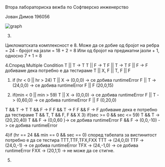 
Втора лабораториска вежба по Софтверско инженерство

Јован Димов 196056

![graph](https://user-images.githubusercontent.com/57861981/120239118-e7b3cf00-c25d-11eb-9c77-4288827cd2ab.png)

3.
Цикломатската комплексност е 8. Може да се добие од бројот на ребра = 24 - бројот на јазли = 18 + 2 = 8
Или од бројот на предикатни јазли + 1, односно 7 + 1 = 8

4.Според Multiple Condition
T || T -> T
T || F -> T
F || T -> T
F || F -> F
добиваме дека потребно е да тестираме T || X, F || T, F || F


	
1) if (hr < 0 || hr > 24)
T || X -> (0,0,0) -> се добива runtimeError
F || T -> (24,0,0) -> се добива runtimeError
F || F (20,0,15)

2) if(min < 0 || min > 59)
T || X -> (0,0,0) -> се добива runtimeError
F || T -> (0,60,0) -> се добива runtimeError
F || F  (0,20,0)


T && T -> T 
T && F -> F
F && T -> F
F && F -> F
добиваме дека е потребно да тестираме T && T, T && F, F && X
3) if(sec >= 0 && sec <= 59)
T && T -> (20,20,40)
T && F -> (0,0,60 )-> се добива runtimeError
F && F -> (0,0,-10) -> се добива runtimeError

4)if (hr == 24 && min == 0 && sec == 0)
според табелата за вистинитост потребно е да се тестира TTT,TTF,TFX,FXX
TTT -> (24,0,0)
TTF -> (24,0,-1) -> се добива runtimeError
TFX -> (24,-1,0) -> се добива runtimeError
FXX -> (20,1,1) -> не може да се стигне.


5) 


